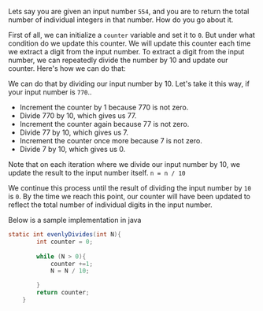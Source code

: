 Lets say you are given an input number `554`, and you are to return the total number of individual integers in that number. How do you go about it.

First of all, we can initialize a `counter` variable and set it to `0`. But under what condition do we update this counter.  We will update this counter each time we extract a digit from the input number. To extract a digit from the input number, we can repeatedly divide the number by 10 and update our counter. Here's how we can do that:

We can do that by dividing our input number by 10. Let's take it this way, if your input number is `770`..

* Increment the counter by 1 because 770 is not zero.
* Divide 770 by 10, which gives us 77.
* Increment the counter again because 77 is not zero.
* Divide 77 by 10, which gives us 7.
* Increment the counter once more because 7 is not zero.
* Divide 7 by 10, which gives us 0.

Note that on each iteration where we divide our input number by 10, we update the result to the input number itself. `n = n / 10`

We continue this process until the result of dividing the input number by `10` is `0`. By the time we reach this point, our counter will have been updated to reflect the total number of individual digits in the input number.

Below is a sample implementation in java
```java
static int evenlyDivides(int N){
        int counter = 0;
        
        while (N > 0){
            counter +=1;
            N = N / 10;

        }
        return counter;
    }
```
